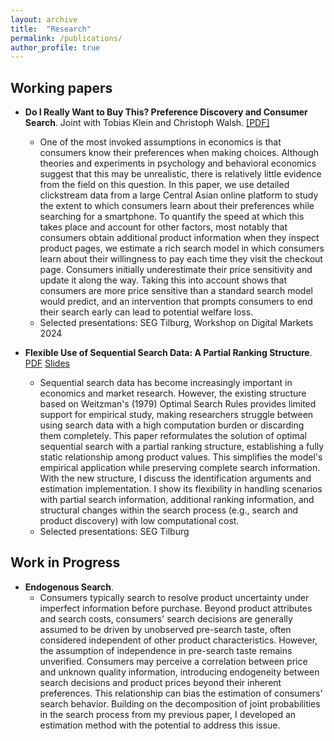 ```yaml
---
layout: archive
title:  "Research"
permalink: /publications/
author_profile: true
---
```



Working papers
---- 
* **Do I Really Want to Buy This? Preference Discovery and Consumer Search**. Joint with Tobias Klein and Christoph Walsh. [[PDF]](https://www.dropbox.com/scl/fi/otgsnm4pnp4o7fch87wbr/JMP_TZhang.pdf?rlkey=fu5pjctjg25bvrdnclejxhuj1&st=uhbzujur&dl=0&raw=1)
  * One of the most invoked assumptions in economics is that consumers know their preferences when making choices. Although theories and experiments in psychology and behavioral economics suggest that this may be unrealistic, there is relatively little evidence from the field on this question. In this paper, we use detailed clickstream data from a large Central Asian online platform to study the extent to which consumers learn about their preferences while searching for a smartphone. To quantify the speed at which this takes place and account for other factors, most notably that consumers obtain additional product information when they inspect product pages, we estimate a rich search model in which consumers learn about their willingness to pay each time they visit the checkout page. Consumers initially underestimate their price sensitivity and update it along the way. Taking this into account shows that consumers are more price sensitive than a standard search model would predict, and an intervention that prompts consumers to end their search early can lead to potential welfare loss.
  * Selected presentations: SEG Tilburg, Workshop on Digital Markets 2024

* **Flexible Use of Sequential Search Data: A Partial Ranking Structure**. [PDF](https://www.dropbox.com/scl/fi/1fusn7428ic8kp92cle4b/Flexible_Use_of_Sequential_Search_Data__A_Partial_Ranking_Structure.pdf?rlkey=k9yj6yoztjrdgql0i3q02vo1r&st=fjn7mnka&dl=0&raw=1) [Slides](https://www.dropbox.com/scl/fi/yykwnea5shie9cyxzrg5r/Partial_Ranking_Slides.pdf?rlkey=399gkn9ch97j4oge40qcwwwyz&st=598ayquu&dl=0&raw=1)
  * Sequential search data has become increasingly important in economics and market research. However, the existing structure based on Weitzman's (1979) Optimal Search Rules provides limited support for empirical study, making researchers struggle between using search data with a high computation burden or discarding them completely. This paper reformulates the solution of optimal sequential search with a partial ranking structure, establishing a fully static relationship among product values. This simplifies the model's empirical application while preserving complete search information. With the new structure, I discuss the identification arguments and estimation implementation. I show its flexibility in handling scenarios with partial search information, additional ranking information, and structural changes within the search process (e.g., search and product discovery) with low computational cost. 
  * Selected presentations: SEG Tilburg


Work in Progress
---- 
* **Endogenous Search**. 
  * Consumers typically search to resolve product uncertainty under imperfect information before purchase. Beyond product attributes and search costs, consumers' search decisions are generally assumed to be driven by unobserved pre-search taste, often considered independent of other product characteristics. However, the assumption of independence in pre-search taste remains unverified. Consumers may perceive a correlation between price and unknown quality information, introducing endogeneity between search decisions and product prices beyond their inherent preferences. This relationship can bias the estimation of consumers' search behavior. Building on the decomposition of joint probabilities in the search process from my previous paper, I developed an estimation method with the potential to address this issue. 
